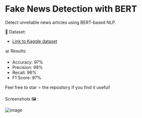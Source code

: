 # Fake News Detection with BERT

Detect unreliable news articles using BERT-based NLP.


📄 Dataset:
- [Link to Kaggle dataset](https://www.kaggle.com/c/fake-news/data)


📊 Results:
- Accuracy: 97%
- Precision: 98%
- Recall: 96%
- F1 Score: 97%

Feel free to star ⭐️ the repository if you find it useful!

Screenshots 🖼️ :

![image](https://github.com/rahulkhattri0/Fake-news-detection/assets/72620481/38fe3b84-8685-42f9-ad78-8256b664862c)

